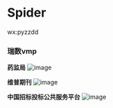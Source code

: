 # Spider
wx:pyzzdd
### 瑞数vmp
**药监局**
![image](https://github.com/pyzzd/Spider/assets/65949377/cd0d819e-f707-445d-b072-e13b3158b5a5)


**维普期刊**
![image](https://github.com/pyzzd/Spider/assets/65949377/328c9a5a-e042-420d-8d67-973a164513c8)


**中国招标投标公共服务平台**
![image](https://github.com/pyzzd/Spider/assets/65949377/c638eed3-eb74-4b6d-9881-c7b9ed663817)
